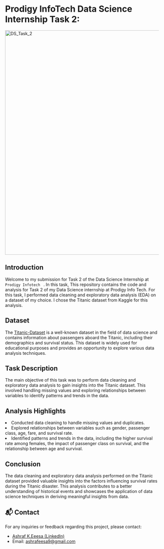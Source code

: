 # Prodigy InfoTech Data Science Internship Task 2:
<p dir="outo">
<img width="736" alt="DS_Task_2" src="https://github.com/ashrafeesa/PRODIGY_DS_01/assets/143039004/62118772-f92d-47f0-8904-ef028d66713d">
</p>

## Introduction
<p dir="outo">Welcome to my submission for Task 2 of the Data Science Internship at <code> Prodigy Infotech </code> 
  . In this task, This repository contains the code and analysis for Task 2 of my Data Science internship at Prodigy Info Tech. For this task, I performed data cleaning and exploratory data analysis (EDA) on a dataset of my choice. I chose the Titanic dataset from Kaggle for this analysis.</p>

## Dataset
The <a href="https://www.kaggle.com/c/titanic/data">Titanic-Dataset</a> is a well-known dataset in the field of data science and contains information about passengers aboard the Titanic, including their demographics and survival status. This dataset is widely used for educational purposes and provides an opportunity to explore various data analysis techniques.

## Task Description
<p>The main objective of this task was to perform data cleaning and exploratory data analysis to gain insights into the Titanic dataset. This involved handling missing values and exploring relationships between variables to identify patterns and trends in the data.</p>

## Analysis Highlights
<li>Conducted data cleaning to handle missing values and duplicates.</li>
<li>Explored relationships between variables such as gender, passenger class, age, fare, and survival rate.</li>
<li>Identified patterns and trends in the data, including the higher survival rate among females, the impact of passenger class on survival, and the relationship between age and survival.</li>


## Conclusion
<p>The data cleaning and exploratory data analysis performed on the Titanic dataset provided valuable insights into the factors influencing survival rates during the Titanic disaster. This analysis contributes to a better understanding of historical events and showcases the application of data science techniques in deriving meaningful insights from data.</p>


## 📬 Contact
<p dir="outo">For any inquiries or feedback regarding this project, please contact:</p>
<ul dir="outo">
  <li> <a href="https://www.linkedin.com/in/ashraf-k-eesa-b8b8802b4/" rel="nofollow">Ashraf K.Eeesa (LinkedIn)</a> </li>
  <li> Email: <a href="mailto:ashrafeesa9@gmail.com">ashrafeesa9@gmail.com</a></li>
</ul>
